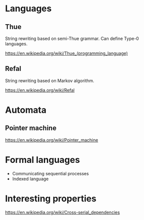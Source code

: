 # Languages

## Thue

String rewriting based on semi-Thue grammar. Can define Type-0 languages.

https://en.wikipedia.org/wiki/Thue_(programming_language)

## Refal

String rewriting based on Markov algorithm.

https://en.wikipedia.org/wiki/Refal


# Automata

## Pointer machine

https://en.wikipedia.org/wiki/Pointer_machine

# Formal languages

* Communicating sequential processes
* Indexed language

# Interesting properties

https://en.wikipedia.org/wiki/Cross-serial_dependencies

